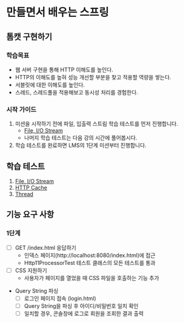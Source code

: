 # 만들면서 배우는 스프링

## 톰캣 구현하기

### 학습목표
- 웹 서버 구현을 통해 HTTP 이해도를 높인다.
- HTTP의 이해도를 높혀 성능 개선할 부분을 찾고 적용할 역량을 쌓는다.
- 서블릿에 대한 이해도를 높인다.
- 스레드, 스레드풀을 적용해보고 동시성 처리를 경험한다.

### 시작 가이드
1. 미션을 시작하기 전에 파일, 입출력 스트림 학습 테스트를 먼저 진행합니다.
    - [File, I/O Stream](study/src/test/java/study)
    - 나머지 학습 테스트는 다음 강의 시간에 풀어봅시다.
2. 학습 테스트를 완료하면 LMS의 1단계 미션부터 진행합니다.

## 학습 테스트
1. [File, I/O Stream](study/src/test/java/study)
2. [HTTP Cache](study/src/test/java/cache)
3. [Thread](study/src/test/java/thread)

## 기능 요구 사항

### 1단계 

- [ ] GET /index.html 응답하기
   - 인덱스 페이지(http://localhost:8080/index.html)에 접근
   - Http11ProcessorTest 테스트 클래스의 모든 테스트를 통과
- [ ] CSS 지원하기
   -  사용자가 페이지를 열었을 때 CSS 파일을 호출하는 기능 추가
- Query String 파싱 
   - [ ] 로그인 페이지 접속 (login.html)
   - [ ] Query String을 파싱 후 아이디/비밀번호 일치 확인
   - [ ] 일치할 경우, 콘솔창에 로그로 회원을 조회한 결과 출력
